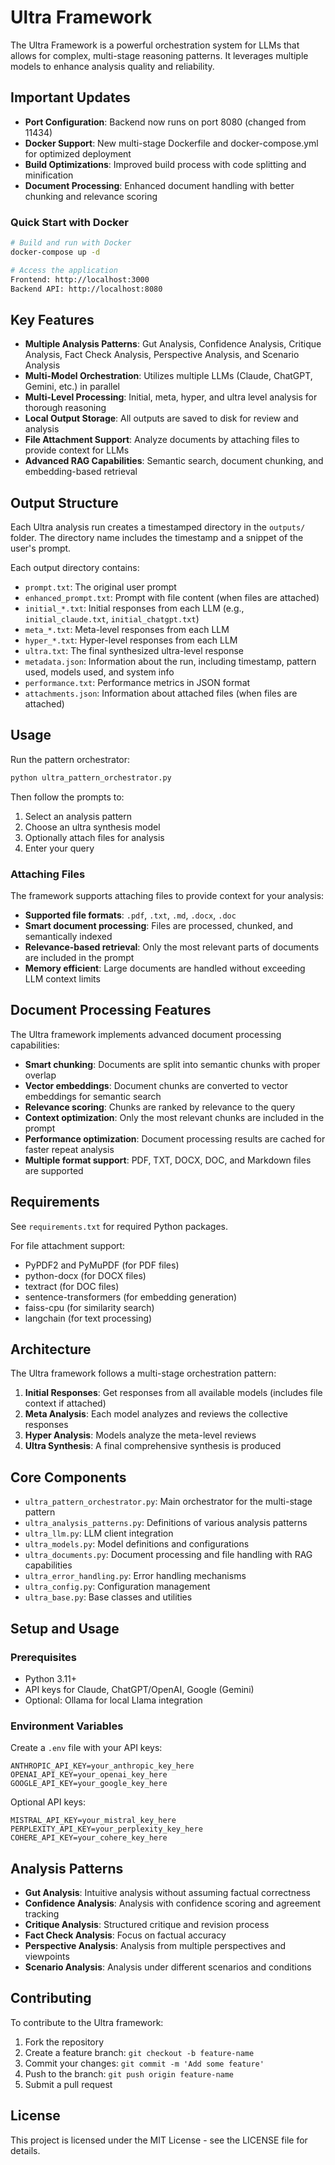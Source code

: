 # Ultra Framework

The Ultra Framework is a powerful orchestration system for LLMs that allows for complex, multi-stage reasoning patterns. It leverages multiple models to enhance analysis quality and reliability.

## Important Updates

- **Port Configuration**: Backend now runs on port 8080 (changed from 11434)
- **Docker Support**: New multi-stage Dockerfile and docker-compose.yml for optimized deployment
- **Build Optimizations**: Improved build process with code splitting and minification
- **Document Processing**: Enhanced document handling with better chunking and relevance scoring

### Quick Start with Docker

```bash
# Build and run with Docker
docker-compose up -d

# Access the application
Frontend: http://localhost:3000
Backend API: http://localhost:8080
```

## Key Features

- **Multiple Analysis Patterns**: Gut Analysis, Confidence Analysis, Critique Analysis, Fact Check Analysis, Perspective Analysis, and Scenario Analysis
- **Multi-Model Orchestration**: Utilizes multiple LLMs (Claude, ChatGPT, Gemini, etc.) in parallel 
- **Multi-Level Processing**: Initial, meta, hyper, and ultra level analysis for thorough reasoning
- **Local Output Storage**: All outputs are saved to disk for review and analysis
- **File Attachment Support**: Analyze documents by attaching files to provide context for LLMs
- **Advanced RAG Capabilities**: Semantic search, document chunking, and embedding-based retrieval

## Output Structure

Each Ultra analysis run creates a timestamped directory in the `outputs/` folder. The directory name includes the timestamp and a snippet of the user's prompt.

Each output directory contains:

- `prompt.txt`: The original user prompt
- `enhanced_prompt.txt`: Prompt with file content (when files are attached)
- `initial_*.txt`: Initial responses from each LLM (e.g., `initial_claude.txt`, `initial_chatgpt.txt`)
- `meta_*.txt`: Meta-level responses from each LLM
- `hyper_*.txt`: Hyper-level responses from each LLM
- `ultra.txt`: The final synthesized ultra-level response
- `metadata.json`: Information about the run, including timestamp, pattern used, models used, and system info
- `performance.txt`: Performance metrics in JSON format
- `attachments.json`: Information about attached files (when files are attached)

## Usage

Run the pattern orchestrator:

```bash
python ultra_pattern_orchestrator.py
```

Then follow the prompts to:
1. Select an analysis pattern
2. Choose an ultra synthesis model
3. Optionally attach files for analysis
4. Enter your query

### Attaching Files

The framework supports attaching files to provide context for your analysis:

- **Supported file formats**: `.pdf`, `.txt`, `.md`, `.docx`, `.doc`
- **Smart document processing**: Files are processed, chunked, and semantically indexed
- **Relevance-based retrieval**: Only the most relevant parts of documents are included in the prompt
- **Memory efficient**: Large documents are handled without exceeding LLM context limits

## Document Processing Features

The Ultra framework implements advanced document processing capabilities:

- **Smart chunking**: Documents are split into semantic chunks with proper overlap
- **Vector embeddings**: Document chunks are converted to vector embeddings for semantic search
- **Relevance scoring**: Chunks are ranked by relevance to the query
- **Context optimization**: Only the most relevant chunks are included in the prompt
- **Performance optimization**: Document processing results are cached for faster repeat analysis
- **Multiple format support**: PDF, TXT, DOCX, DOC, and Markdown files are supported

## Requirements

See `requirements.txt` for required Python packages.

For file attachment support:
- PyPDF2 and PyMuPDF (for PDF files)
- python-docx (for DOCX files)
- textract (for DOC files)
- sentence-transformers (for embedding generation)
- faiss-cpu (for similarity search)
- langchain (for text processing)

## Architecture

The Ultra framework follows a multi-stage orchestration pattern:

1. **Initial Responses**: Get responses from all available models (includes file context if attached)
2. **Meta Analysis**: Each model analyzes and reviews the collective responses
3. **Hyper Analysis**: Models analyze the meta-level reviews
4. **Ultra Synthesis**: A final comprehensive synthesis is produced

## Core Components

- `ultra_pattern_orchestrator.py`: Main orchestrator for the multi-stage pattern
- `ultra_analysis_patterns.py`: Definitions of various analysis patterns
- `ultra_llm.py`: LLM client integration
- `ultra_models.py`: Model definitions and configurations
- `ultra_documents.py`: Document processing and file handling with RAG capabilities
- `ultra_error_handling.py`: Error handling mechanisms
- `ultra_config.py`: Configuration management
- `ultra_base.py`: Base classes and utilities

## Setup and Usage

### Prerequisites

- Python 3.11+
- API keys for Claude, ChatGPT/OpenAI, Google (Gemini)
- Optional: Ollama for local Llama integration

### Environment Variables

Create a `.env` file with your API keys:

```
ANTHROPIC_API_KEY=your_anthropic_key_here
OPENAI_API_KEY=your_openai_key_here
GOOGLE_API_KEY=your_google_key_here
```

Optional API keys:
```
MISTRAL_API_KEY=your_mistral_key_here
PERPLEXITY_API_KEY=your_perplexity_key_here
COHERE_API_KEY=your_cohere_key_here
```

## Analysis Patterns

- **Gut Analysis**: Intuitive analysis without assuming factual correctness
- **Confidence Analysis**: Analysis with confidence scoring and agreement tracking
- **Critique Analysis**: Structured critique and revision process
- **Fact Check Analysis**: Focus on factual accuracy
- **Perspective Analysis**: Analysis from multiple perspectives and viewpoints
- **Scenario Analysis**: Analysis under different scenarios and conditions

## Contributing

To contribute to the Ultra framework:

1. Fork the repository
2. Create a feature branch: `git checkout -b feature-name`
3. Commit your changes: `git commit -m 'Add some feature'`
4. Push to the branch: `git push origin feature-name`
5. Submit a pull request

## License

This project is licensed under the MIT License - see the LICENSE file for details.
